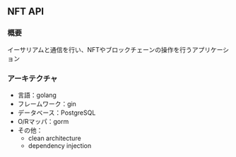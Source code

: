 ## NFT API
### 概要
イーサリアムと通信を行い、NFTやブロックチェーンの操作を行うアプリケーション
### アーキテクチャ
- 言語：golang
- フレームワーク：gin
- データベース：PostgreSQL
- O/Rマッパ：gorm
- その他：
  - clean architecture 
  - dependency injection
